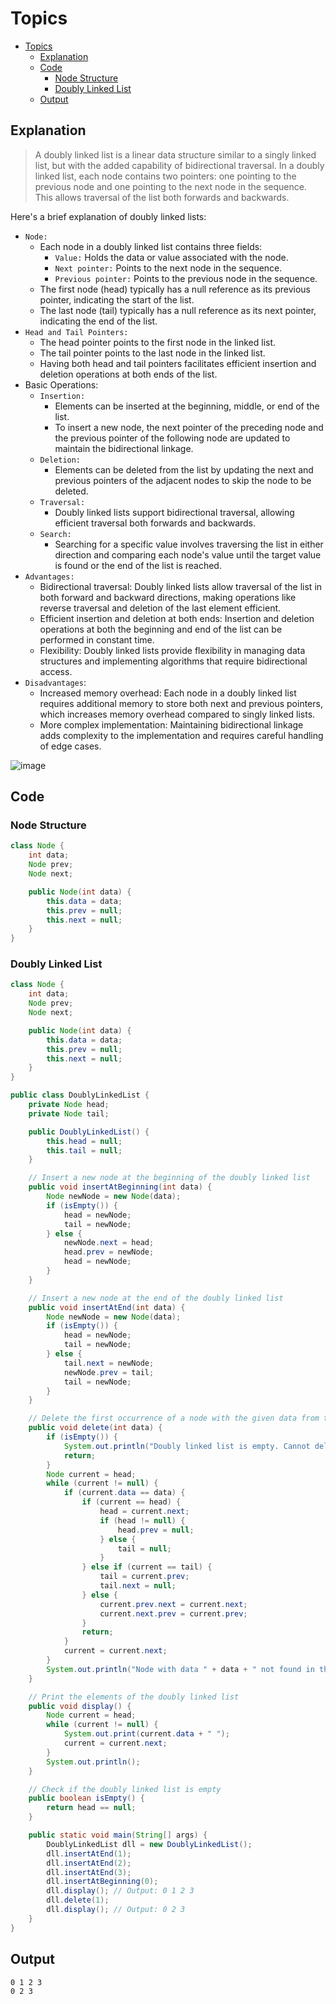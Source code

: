 # Topics
- [Topics](#Topics)
  - [Explanation](#Explanation) 
  - [Code](#Code)
    - [Node Structure](#Node-Structure)
    - [Doubly Linked List](#Doubly-Linked-List)
  - [Output](#Output)
 
## Explanation 
> A doubly linked list is a linear data structure similar to a singly linked list, but with the added capability of bidirectional traversal. In a doubly linked list, each node contains two pointers: one pointing to the previous node and one pointing to the next node in the sequence. This allows traversal of the list both forwards and backwards.

Here's a brief explanation of doubly linked lists:
- `Node:`
  - Each node in a doubly linked list contains three fields:
    - `Value:` Holds the data or value associated with the node.
    - `Next pointer:` Points to the next node in the sequence.
    - `Previous pointer:` Points to the previous node in the sequence.
  - The first node (head) typically has a null reference as its previous pointer, indicating the start of the list.
  - The last node (tail) typically has a null reference as its next pointer, indicating the end of the list.
- `Head and Tail Pointers:`
  - The head pointer points to the first node in the linked list.
  - The tail pointer points to the last node in the linked list.
  - Having both head and tail pointers facilitates efficient insertion and deletion operations at both ends of the list.
- Basic Operations:
  - `Insertion:`
    - Elements can be inserted at the beginning, middle, or end of the list.
    - To insert a new node, the next pointer of the preceding node and the previous pointer of the following node are updated to maintain the bidirectional linkage.
  - `Deletion:`
    - Elements can be deleted from the list by updating the next and previous pointers of the adjacent nodes to skip the node to be deleted.
  - `Traversal:`
    - Doubly linked lists support bidirectional traversal, allowing efficient traversal both forwards and backwards.
  - `Search:`
    - Searching for a specific value involves traversing the list in either direction and comparing each node's value until the target value is found or the end of the list is reached.
- `Advantages:`
  - Bidirectional traversal: Doubly linked lists allow traversal of the list in both forward and backward directions, making operations like reverse traversal and deletion of the last element efficient.
  - Efficient insertion and deletion at both ends: Insertion and deletion operations at both the beginning and end of the list can be performed in constant time.
  - Flexibility: Doubly linked lists provide flexibility in managing data structures and implementing algorithms that require bidirectional access.
- `Disadvantages`:
  - Increased memory overhead: Each node in a doubly linked list requires additional memory to store both next and previous pointers, which increases memory overhead compared to singly linked lists.
  - More complex implementation: Maintaining bidirectional linkage adds complexity to the implementation and requires careful handling of edge cases.

![image](https://github.com/YashAgrawal0406/JAVA-DS/assets/93816952/46a06a28-c6ef-4da1-a78f-6c98fdcbaba0)

## Code
### Node Structure
```Java
class Node {
    int data;
    Node prev;
    Node next;

    public Node(int data) {
        this.data = data;
        this.prev = null;
        this.next = null;
    }
}
```

### Doubly Linked List
```Java
class Node {
    int data;
    Node prev;
    Node next;

    public Node(int data) {
        this.data = data;
        this.prev = null;
        this.next = null;
    }
}

public class DoublyLinkedList {
    private Node head;
    private Node tail;

    public DoublyLinkedList() {
        this.head = null;
        this.tail = null;
    }

    // Insert a new node at the beginning of the doubly linked list
    public void insertAtBeginning(int data) {
        Node newNode = new Node(data);
        if (isEmpty()) {
            head = newNode;
            tail = newNode;
        } else {
            newNode.next = head;
            head.prev = newNode;
            head = newNode;
        }
    }

    // Insert a new node at the end of the doubly linked list
    public void insertAtEnd(int data) {
        Node newNode = new Node(data);
        if (isEmpty()) {
            head = newNode;
            tail = newNode;
        } else {
            tail.next = newNode;
            newNode.prev = tail;
            tail = newNode;
        }
    }

    // Delete the first occurrence of a node with the given data from the doubly linked list
    public void delete(int data) {
        if (isEmpty()) {
            System.out.println("Doubly linked list is empty. Cannot delete.");
            return;
        }
        Node current = head;
        while (current != null) {
            if (current.data == data) {
                if (current == head) {
                    head = current.next;
                    if (head != null) {
                        head.prev = null;
                    } else {
                        tail = null;
                    }
                } else if (current == tail) {
                    tail = current.prev;
                    tail.next = null;
                } else {
                    current.prev.next = current.next;
                    current.next.prev = current.prev;
                }
                return;
            }
            current = current.next;
        }
        System.out.println("Node with data " + data + " not found in the doubly linked list. Cannot delete.");
    }

    // Print the elements of the doubly linked list
    public void display() {
        Node current = head;
        while (current != null) {
            System.out.print(current.data + " ");
            current = current.next;
        }
        System.out.println();
    }

    // Check if the doubly linked list is empty
    public boolean isEmpty() {
        return head == null;
    }

    public static void main(String[] args) {
        DoublyLinkedList dll = new DoublyLinkedList();
        dll.insertAtEnd(1);
        dll.insertAtEnd(2);
        dll.insertAtEnd(3);
        dll.insertAtBeginning(0);
        dll.display(); // Output: 0 1 2 3
        dll.delete(1);
        dll.display(); // Output: 0 2 3
    }
}
```


## Output
```
0 1 2 3 
0 2 3 
```
